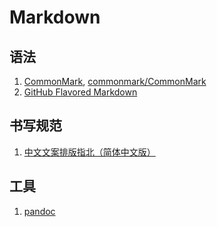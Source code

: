 # Markdown

## 语法

1. [CommonMark](http://commonmark.org/), [commonmark/CommonMark](https://github.com/commonmark/CommonMark)
2. [GitHub Flavored Markdown](https://github.github.com/gfm/)

## 书写规范

1. [中文文案排版指北（简体中文版）](http://mazhuang.org/wiki/chinese-copywriting-guidelines/)

## 工具

1. [pandoc](http://pandoc.org/)